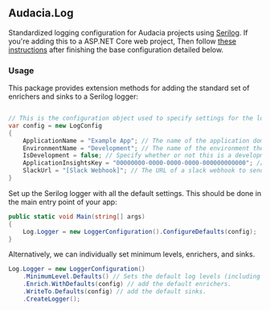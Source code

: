 ## Audacia.Log

Standardized logging configuration for Audacia projects using [Serilog](https://serilog.net).
If you're adding this to a ASP.NET Core web project, Then follow [these instructions](https://dev.azure.com/audacia/Audacia/_git/Audacia.Log?path=%2FAudacia.Log.AspNetCore&_a=readme) after finishing the base configuration detailed below.

### Usage

This package provides extension methods for adding the standard set of enrichers and sinks to a Serilog logger:

```c#

// This is the configuration object used to specify settings for the logger.
var config = new LogConfig
{
    ApplicationName = "Example App"; // The name of the application domain.
    EnvironmentName = "Development"; // The name of the environment the application is currently running in.
    IsDevelopment = false; // Specify whether or not this is a development environment, in which only trace sinks are used, and application insights output is sent to a local loopback.
    ApplicationInsightsKey = "00000000-0000-0000-0000-000000000000"; // The instrumentation key of an application insights resource. This is ignored if its null.
    SlackUrl = "[Slack Webhook]"; // The URL of a slack webhook to send error-level messages to. This is ignored if its null.
}
```

Set up the Serilog logger with all the default settings. This should be done in the main entry point of your app:

```c#
public static void Main(string[] args)
{
    Log.Logger = new LoggerConfiguration().ConfigureDefaults(config);
}
```

Alternatively, we can individually set minimum levels, enrichers, and sinks.

```c#
Log.Logger = new LoggerConfiguration()
    .MinimumLevel.Defaults() // Sets the default log levels (including filtering out noise from Microsoft and IdentityServer4 modules).
    .Enrich.WithDefaults(config) // add the default enrichers.
    .WriteTo.Defaults(config) // add the default sinks.
    .CreateLogger();
```
